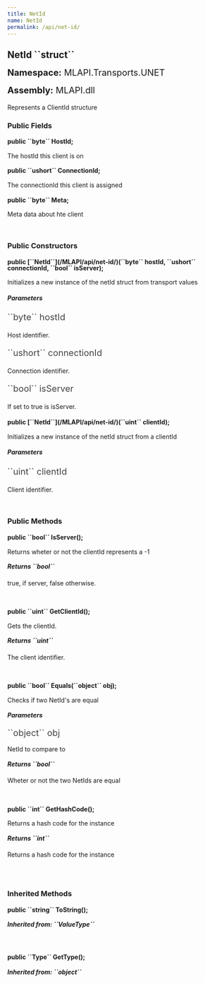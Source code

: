 ```yaml
---
title: NetId
name: NetId
permalink: /api/net-id/
---
```


<div style="line-height: 1;">
	<h2 markdown="1">NetId ``struct``</h2>
	<p style="font-size: 20px;"><b>Namespace:</b> MLAPI.Transports.UNET</p>
	<p style="font-size: 20px;"><b>Assembly:</b> MLAPI.dll</p>
</div>
<p>Represents a ClientId structure</p>

<div>
	<h3 markdown="1">Public Fields</h3>
	<div style="line-height: 1;">
		<h4 markdown="1"><b>public ``byte`` HostId;</b></h4>
		<p>The hostId this client is on</p>
	</div>
	<div style="line-height: 1;">
		<h4 markdown="1"><b>public ``ushort`` ConnectionId;</b></h4>
		<p>The connectionId this client is assigned</p>
	</div>
	<div style="line-height: 1;">
		<h4 markdown="1"><b>public ``byte`` Meta;</b></h4>
		<p>Meta data about hte client</p>
	</div>
</div>
<br>
<div>
	<h3>Public Constructors</h3>
	<div style="line-height: 1; ">
		<h4 markdown="1"><b>public [``NetId``](/MLAPI/api/net-id/)(``byte`` hostId, ``ushort`` connectionId, ``bool`` isServer);</b></h4>
		<p>Initializes a new instance of the netId struct from transport values</p>
	</div>
		<h5><b>Parameters</b></h5>
		<div>
			<p style="font-size: 20px; color: #444;" markdown="1">``byte`` hostId</p>
			<p>Host identifier.</p>
		</div>
		<div>
			<p style="font-size: 20px; color: #444;" markdown="1">``ushort`` connectionId</p>
			<p>Connection identifier.</p>
		</div>
		<div>
			<p style="font-size: 20px; color: #444;" markdown="1">``bool`` isServer</p>
			<p>If set to true is isServer.</p>
		</div>
	<div style="line-height: 1; ">
		<h4 markdown="1"><b>public [``NetId``](/MLAPI/api/net-id/)(``uint`` clientId);</b></h4>
		<p>Initializes a new instance of the netId struct from a clientId</p>
	</div>
		<h5><b>Parameters</b></h5>
		<div>
			<p style="font-size: 20px; color: #444;" markdown="1">``uint`` clientId</p>
			<p>Client identifier.</p>
		</div>
</div>
<br>
<div>
	<h3 markdown="1">Public Methods</h3>
	<div style="line-height: 1;">
		<h4 markdown="1"><b>public ``bool`` IsServer();</b></h4>
		<p>Returns wheter or not the clientId represents a -1</p>
		<h5 markdown="1"><b>Returns ``bool``</b></h5>
		<div>
			<p>true, if server, false otherwise.</p>
		</div>
	</div>
	<br>
	<div style="line-height: 1;">
		<h4 markdown="1"><b>public ``uint`` GetClientId();</b></h4>
		<p>Gets the clientId.</p>
		<h5 markdown="1"><b>Returns ``uint``</b></h5>
		<div>
			<p>The client identifier.</p>
		</div>
	</div>
	<br>
	<div style="line-height: 1;">
		<h4 markdown="1"><b>public ``bool`` Equals(``object`` obj);</b></h4>
		<p>Checks if two NetId's are equal</p>
		<h5><b>Parameters</b></h5>
		<div>
			<p style="font-size: 20px; color: #444;" markdown="1">``object`` obj</p>
			<p>NetId to compare to</p>
		</div>
		<h5 markdown="1"><b>Returns ``bool``</b></h5>
		<div>
			<p>Wheter or not the two NetIds are equal</p>
		</div>
	</div>
	<br>
	<div style="line-height: 1;">
		<h4 markdown="1"><b>public ``int`` GetHashCode();</b></h4>
		<p>Returns a hash code for the instance</p>
		<h5 markdown="1"><b>Returns ``int``</b></h5>
		<div>
			<p>Returns a hash code for the instance</p>
		</div>
	</div>
	<br>
</div>
<br>
<div>
	<h3 markdown="1">Inherited Methods</h3>
	<div style="line-height: 1;">
		<h4 markdown="1"><b>public ``string`` ToString();</b></h4>
		<h5 markdown="1">Inherited from: ``ValueType``</h5>
	</div>
	<br>
	<div style="line-height: 1;">
		<h4 markdown="1"><b>public ``Type`` GetType();</b></h4>
		<h5 markdown="1">Inherited from: ``object``</h5>
	</div>
</div>
<br>
